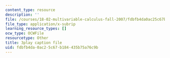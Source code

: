 ```yaml
---
content_type: resource
description: ''
file: /courses/18-02-multivariable-calculus-fall-2007/fdbfb4da0ac25c67b184435b75a76c9b_60e4hdCi1D4.vtt
file_type: application/x-subrip
learning_resource_types: []
ocw_type: OCWFile
resourcetype: Other
title: 3play caption file
uid: fdbfb4da-0ac2-5c67-b184-435b75a76c9b
---
```

